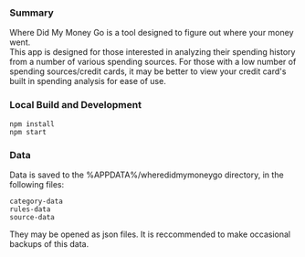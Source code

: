 ### Summary
Where Did My Money Go is a tool designed to figure out where your money went.  
This app is designed for those interested in analyzing their spending history from a number of various spending sources.
For those with a low number of spending sources/credit cards, it may be better to view your credit card's built in spending analysis for ease of use.

### Local Build and Development
```
npm install
npm start
```

### Data
Data is saved to the %APPDATA%/wheredidmymoneygo directory, in the following files:
```
category-data
rules-data
source-data
```

They may be opened as json files.
It is reccommended to make occasional backups of this data.
